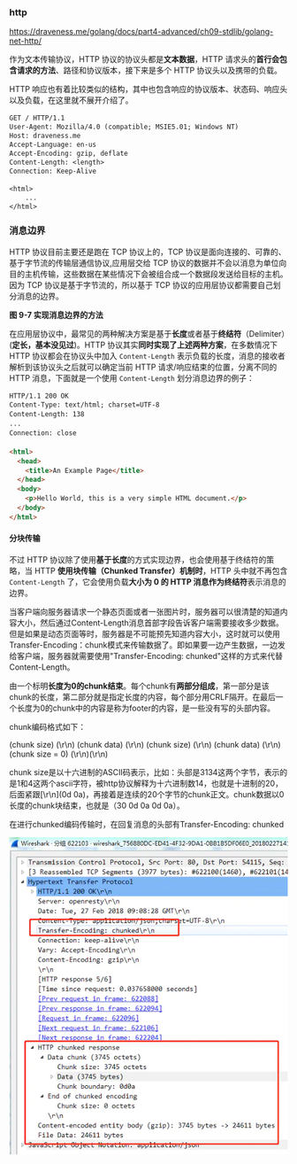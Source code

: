 ### http

https://draveness.me/golang/docs/part4-advanced/ch09-stdlib/golang-net-http/

作为文本传输协议，HTTP 协议的协议头都是**文本数据**，HTTP 请求头的**首行会包含请求的方法**、路径和协议版本，接下来是多个 HTTP 协议头以及携带的负载。



HTTP 响应也有着比较类似的结构，其中也包含响应的协议版本、状态码、响应头以及负载，在这里就不展开介绍了。

```http
GET / HTTP/1.1
User-Agent: Mozilla/4.0 (compatible; MSIE5.01; Windows NT)
Host: draveness.me
Accept-Language: en-us
Accept-Encoding: gzip, deflate
Content-Length: <length>
Connection: Keep-Alive

<html>
    ...
</html>
```



### 消息边界

HTTP 协议目前主要还是跑在 TCP 协议上的，TCP 协议是面向连接的、可靠的、基于字节流的传输层通信协议,应用层交给 TCP 协议的数据并不会以消息为单位向目的主机传输，这些数据在某些情况下会被组合成一个数据段发送给目标的主机。因为 TCP 协议是基于字节流的，所以基于 TCP 协议的应用层协议都需要自己划分消息的边界。



**图 9-7 实现消息边界的方法**

在应用层协议中，最常见的两种解决方案是基于**长度**或者基于**终结符**（Delimiter）(**定长，基本没见过**)。HTTP 协议其实**同时实现了上述两种方案**，在多数情况下 HTTP 协议都会在协议头中加入 `Content-Length` 表示负载的长度，消息的接收者解析到该协议头之后就可以确定当前 HTTP 请求/响应结束的位置，分离不同的 HTTP 消息，下面就是一个使用 `Content-Length` 划分消息边界的例子：

```html
HTTP/1.1 200 OK
Content-Type: text/html; charset=UTF-8
Content-Length: 138
...
Connection: close

<html>
  <head>
    <title>An Example Page</title>
  </head>
  <body>
    <p>Hello World, this is a very simple HTML document.</p>
  </body>
</html>
```





#### 分块传输

不过 HTTP 协议除了使用**基于长度**的方式实现边界，也会使用基于终结符的策略，当 HTTP **使用块传输（Chunked Transfer）机制时**，HTTP 头中就不再包含 `Content-Length` 了，它会使用负载**大小为 0 的 HTTP 消息作为终结符**表示消息的边界。



当客户端向服务器请求一个静态页面或者一张图片时，服务器可以很清楚的知道内容大小，然后通过Content-Length消息首部字段告诉客户端需要接收多少数据。但是如果是动态页面等时，服务器是不可能预先知道内容大小，这时就可以使用Transfer-Encoding：chunk模式来传输数据了。即如果要一边产生数据，一边发给客户端，服务器就需要使用"Transfer-Encoding: chunked"这样的方式来代替Content-Length。

由一个标明**长度为0的chunk结束**。每个chunk有**两部分组成**，第一部分是该chunk的长度，第二部分就是指定长度的内容，每个部分用CRLF隔开。在最后一个长度为0的chunk中的内容是称为footer的内容，是一些没有写的头部内容。

chunk编码格式如下：

(chunk size) (\r\n) (chunk data) (\r\n) (chunk size) (\r\n) (chunk data) (\r\n) (chunk size = 0) (\r\n)(\r\n)

chunk size是以十六进制的ASCII码表示，比如：头部是3134这两个字节，表示的是1和4这两个ascii字符，被http协议解释为十六进制数14，也就是十进制的20，后面紧跟[\r\n](0d 0a)，再接着是连续的20个字节的chunk正文。chunk数据以0长度的chunk块结束，也就是（30 0d 0a 0d 0a）。


在进行chunked编码传输时，在回复消息的头部有Transfer-Encoding: chunked

![8100269-64c076b39a125257](..\images\8100269-64c076b39a125257.webp)